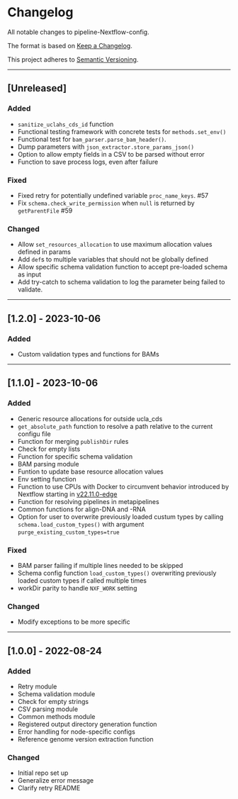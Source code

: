 # Changelog
All notable changes to pipeline-Nextflow-config.

The format is based on [Keep a Changelog](https://keepachangelog.com/en/1.0.0/).

This project adheres to [Semantic Versioning](https://semver.org/spec/v2.0.0.html).

---

## [Unreleased]
### Added
- `sanitize_uclahs_cds_id` function
- Functional testing framework with concrete tests for `methods.set_env()`
- Functional test for `bam_parser.parse_bam_header()`.
- Dump parameters with `json_extractor.store_params_json()`
- Option to allow empty fields in a CSV to be parsed without error
- Function to save process logs, even after failure

### Fixed
- Fixed retry for potentially undefined variable `proc_name_keys`. #57
- Fix `schema.check_write_permission` when `null` is returned by `getParentFile` #59

### Changed
- Allow `set_resources_allocation` to use maximum allocation values defined in params
- Add `def`s to multiple variables that should not be globally defined
- Allow specific schema validation function to accept pre-loaded schema as input
- Add try-catch to schema validation to log the parameter being failed to validate.

---

## [1.2.0] - 2023-10-06
### Added
- Custom validation types and functions for BAMs

---

## [1.1.0] - 2023-10-06
### Added
- Generic resource allocations for outside ucla_cds
- `get_absolute_path` function to resolve a path relative to the current configu file
- Function for merging `publishDir` rules
- Check for empty lists
- Function for specific schema validation
- BAM parsing module
- Funtion to update base resource allocation values
- Env setting function
- Function to use CPUs with Docker to circumvent behavior introduced by Nextflow starting in [v22.11.0-edge](https://github.com/nextflow-io/nextflow/releases/tag/v22.11.0-edge)
- Function for resolving pipelines in metapipelines
- Common functions for align-DNA and -RNA
- Option for user to overwrite previously loaded custum types by calling `schema.load_custom_types()` with argument `purge_existing_custom_types=true`

### Fixed
- BAM parser failing if multiple lines needed to be skipped
- Schema config function `load_custom_types()` overwriting previously loaded custom types if called multiple times
- workDir parity to handle `NXF_WORK` setting

### Changed
- Modify exceptions to be more specific
---

## [1.0.0] - 2022-08-24
### Added
- Retry module
- Schema validation module
- Check for empty strings
- CSV parsing module
- Common methods module
- Registered output directory generation function
- Error handling for node-specific configs
- Reference genome version extraction function
### Changed
- Initial repo set up
- Generalize error message
- Clarify retry README
